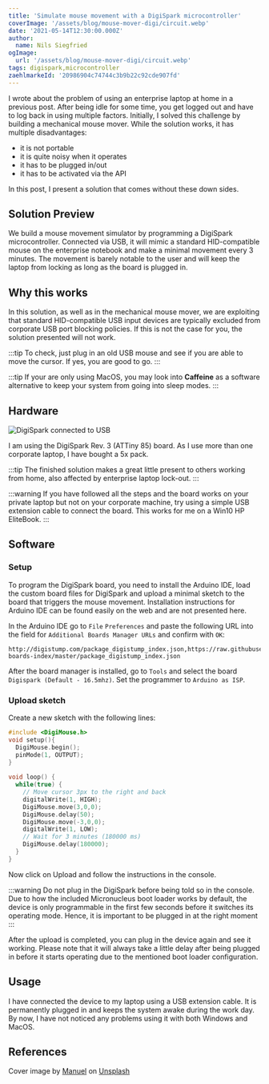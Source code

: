 ```yaml
---
title: 'Simulate mouse movement with a DigiSpark microcontroller'
coverImage: '/assets/blog/mouse-mover-digi/circuit.webp'
date: '2021-05-14T12:30:00.000Z'
author:
  name: Nils Siegfried
ogImage:
  url: '/assets/blog/mouse-mover-digi/circuit.webp'
tags: digispark,microcontroller
zaehlmarkeId: '20986904c74744c3b9b22c92cde907fd'
---
```


I wrote about the problem of using an enterprise laptop at home in a previous post. After being idle for some time, you get logged out and have to log back in using multiple factors. Initially, I solved this challenge by building a mechanical mouse mover. While the solution works, it has multiple disadvantages:

* it is not portable
* it is quite noisy when it operates
* it has to be plugged in/out
* it has to be activated via the API

In this post, I present a solution that comes without these down sides.

## Solution Preview

We build a mouse movement simulator by programming a DigiSpark microcontroller. Connected via USB, it will mimic a standard HID-compatible mouse on the enterprise notebook and make a minimal movement every 3 minutes. The movement is barely notable to the user and will keep the laptop from locking as long as the board is plugged in.

## Why this works
In this solution, as well as in the mechanical mouse mover, we are exploiting that standard HID-compatible USB input devices are typically excluded from corporate USB port blocking policies. If this is not the case for you, the solution presented will not work.

:::tip
To check, just plug in an old USB mouse and see if you are able to move the cursor. If yes, you are good to go.
:::

:::tip
If your are only using MacOS, you may look into **Caffeine** as a software alternative to keep your system from going into sleep modes.
:::

## Hardware

![DigiSpark connected to USB](/assets/blog/mouse-mover-digi/digi.webp)

I am using the DigiSpark Rev. 3 (ATTiny 85) board. As I use more than one corporate laptop, I have bought a 5x pack.

:::tip
The finished solution makes a great little present to others working from home, also affected by enterprise laptop lock-out.
:::

:::warning
If you have followed all the steps and the board works on your private laptop but not on your corporate machine, try using a simple USB extension cable to connect the board. This works for me on a Win10 HP EliteBook.
:::

## Software

### Setup
To program the DigiSpark board, you need to install the Arduino IDE, load the custom board files for DigiSpark and upload a minimal sketch to the board that triggers the mouse movement. Installation instructions for Arduino IDE can be found easily on the web and are not presented here.

In the Arduino IDE go to `File` `Preferences` and paste the following URL into the field for `Additional Boards Manager URLs` and confirm with `OK`:
```
http://digistump.com/package_digistump_index.json,https://raw.githubusercontent.com/digistump/arduino-boards-index/master/package_digistump_index.json
```


After the board manager is installed, go to `Tools` and select the board `Digispark (Default - 16.5mhz)`. Set the programmer to `Arduino as ISP`.

### Upload sketch

Create a new sketch with the following lines:

```c
#include <DigiMouse.h>
void setup(){
  DigiMouse.begin();
  pinMode(1, OUTPUT);
}
 
void loop() {
  while(true) {
    // Move cursor 3px to the right and back  
    digitalWrite(1, HIGH);    
    DigiMouse.move(3,0,0);
    DigiMouse.delay(50);
    DigiMouse.move(-3,0,0);
    digitalWrite(1, LOW);
    // Wait for 3 minutes (180000 ms)
    DigiMouse.delay(180000);
  }
}
```

Now click on Upload and follow the instructions in the console.

:::warning
Do not plug in the DigiSpark before being told so in the console. Due to how the included Micronucleus boot loader works by default, the device is only programmable in the first few seconds before it switches its operating mode. Hence, it is important to be plugged in at the right moment
:::

After the upload is completed, you can plug in the device again and see it working. Please note that it will always take a little delay after being plugged in before it starts operating due to the mentioned boot loader configuration.

## Usage

I have connected the device to my laptop using a USB extension cable. It is permanently plugged in and keeps the system awake during the work day. By now, I have not noticed any problems using it with both Windows and MacOS. 

## References

Cover image by [Manuel](https://unsplash.com/@manueljota) on [Unsplash](https://unsplash.com/photos/CANL3bzp6wU)